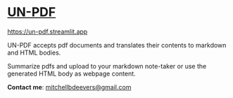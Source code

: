 # [UN-PDF](https://un-pdf.streamlit.app)

<https://un-pdf.streamlit.app>

UN-PDF accepts pdf documents and translates their contents to markdown and HTML bodies.

Summarize pdfs and upload to your markdown note-taker or use the generated HTML body as webpage content.

**Contact me**: <mitchellbdeevers@gmail.com>
